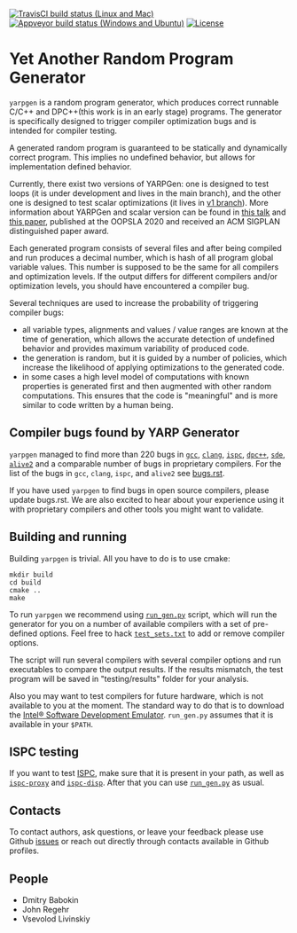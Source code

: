 [![TravisCI build status (Linux and Mac)](https://travis-ci.org/intel/yarpgen.svg?branch=main)](https://travis-ci.org/intel/yarpgen)
[![Appveyor build status (Windows and Ubuntu)](https://ci.appveyor.com/api/projects/status/meuyl409mtd4cljb/branch/main?svg=true)](https://ci.appveyor.com/project/webmasterintel/yarpgen/branch/main)
[![License](https://img.shields.io/badge/license-Apache--2.0-blue.svg)](https://github.com/intel/yarpgen/blob/main/LICENSE.txt)

Yet Another Random Program Generator
====================================

``yarpgen`` is a random program generator, which produces correct runnable C/C++ and DPC++(this work is in an early stage) programs. The generator is specifically designed to trigger compiler optimization bugs and is intended for compiler testing.

A generated random program is guaranteed to be statically and dynamically correct program. This implies no undefined behavior, but allows for implementation defined behavior.

Currently, there exist two versions of YARPGen: one is designed to test loops (it is under development and lives in the main branch), and the other one is designed to test scalar optimizations (it lives in [v1 branch](https://github.com/intel/yarpgen/tree/v1)). More information about YARPGen and scalar version can be found in [this talk](https://www.youtube.com/watch?v=mb9aRoXnicE) and [this paper](papers/yarpgen-ooplsa-2020.pdf), published at the OOPSLA 2020 and received an ACM SIGPLAN distinguished paper award.

Each generated program consists of several files and after being compiled and run produces a decimal number, which is hash of all program global variable values. This number is supposed to be the same for all compilers and optimization levels. If the output differs for different compilers and/or optimization levels, you should have encountered a compiler bug.

Several techniques are used to increase the probability of triggering compiler bugs:

* all variable types, alignments and values / value ranges are known at the time of generation, which allows the accurate detection of undefined behavior and provides maximum variability of produced code.
* the generation is random, but it is guided by a number of policies, which increase the likelihood of applying optimizations to the generated code.
* in some cases a high level model of computations with known properties is generated first and then augmented with other random computations. This ensures that the code is "meaningful" and is more similar to code written by a human being.

Compiler bugs found by YARP Generator
-------------------------------------

``yarpgen`` managed to find more than 220 bugs in [``gcc``](https://gcc.gnu.org/), [``clang``](https://clang.llvm.org/), [``ispc``](https://ispc.github.io/), [``dpc++``](https://software.intel.com/content/www/us/en/develop/tools/oneapi/components/dpc-compiler.html), [``sde``](https://software.intel.com/content/www/us/en/develop/articles/intel-software-development-emulator.html), [`alive2`](https://github.com/AliveToolkit/alive2) and a comparable number of bugs in
proprietary compilers. For the list of the bugs in ``gcc``, ``clang``, ``ispc``, and ``alive2`` see [bugs.rst](bugs.rst).

If you have used ``yarpgen`` to find bugs in open source compilers, please update bugs.rst. We are also excited to hear about your experience using it with proprietary compilers and other tools you might want to validate.

Building and running
--------------------

Building ``yarpgen`` is trivial.  All you have to do is to use cmake:
```
mkdir build
cd build
cmake ..
make
```

To run ``yarpgen`` we recommend using [``run_gen.py``](scripts/run_gen.py) script, which will run the generator for you
on a number of available compilers with a set of pre-defined options. Feel free to hack
[``test_sets.txt``](scripts/test_sets.txt) to add or remove compiler options.

The script will run several compilers with several compiler options and run executables to compare the output results. If the results mismatch, the test program will be saved in "testing/results" folder for your analysis.

Also you may want to test compilers for future hardware, which is not available to you at the moment. The standard way to do that is to download the [Intel® Software Development Emulator](http://www.intel.com/software/sde). ``run_gen.py`` assumes that it is available in your ``$PATH``.

ISPC testing
------------

If you want to test [ISPC](https://ispc.github.io/), make sure that it is present in your path, as well as
[``ispc-proxy``](scripts/ispc-proxy) and [``ispc-disp``](scripts/ispc-disp). After that you can use
[``run_gen.py``](scripts/run_gen.py) as usual.

Contacts
--------

To contact authors, ask questions, or leave your feedback please use Github [issues](https://github.com/intel/yarpgen/issues) or reach out directly through contacts available in Github profiles.

People
------

* Dmitry Babokin
* John Regehr
* Vsevolod Livinskiy
